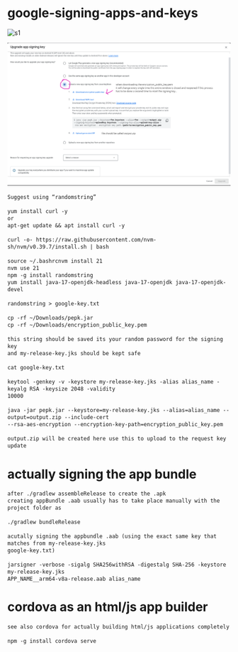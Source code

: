 # google-signing-apps-and-keys


![s1](https://github.com/c4pt000/google-signing-apps-and-keys/releases/download/png/signing-1.png)


![s1](https://github.com/c4pt000/google-signing-apps-and-keys/blob/main/signing-2.png)

```
Suggest using “randomstring”

yum install curl -y
or
apt-get update && apt install curl -y

curl -o- https://raw.githubusercontent.com/nvm-sh/nvm/v0.39.7/install.sh | bash

source ~/.bashrcnvm install 21
nvm use 21
npm -g install randomstring
yum install java-17-openjdk-headless java-17-openjdk java-17-openjdk-devel

randomstring > google-key.txt

cp -rf ~/Downloads/pepk.jar
cp -rf ~/Downloads/encryption_public_key.pem

this string should be saved its your random password for the signing key
and my-release-key.jks should be kept safe

cat google-key.txt

keytool -genkey -v -keystore my-release-key.jks -alias alias_name -keyalg RSA -keysize 2048 -validity
10000

java -jar pepk.jar --keystore=my-release-key.jks --alias=alias_name --output=output.zip --include-cert
--rsa-aes-encryption --encryption-key-path=encryption_public_key.pem

output.zip will be created here use this to upload to the request key update
```
# actually signing the app bundle
```
after ./gradlew assembleRelease to create the .apk
creating appBundle .aab usually has to take place manually with the project folder as

./gradlew bundleRelease

acutally signing the appbundle .aab (using the exact same key that matches from my-release-key.jks
google-key.txt)

jarsigner -verbose -sigalg SHA256withRSA -digestalg SHA-256 -keystore my-release-key.jks
APP_NAME__arm64-v8a-release.aab alias_name
```

# cordova as an html/js app builder

```
see also cordova for actually building html/js applications completely

npm -g install cordova serve
```

